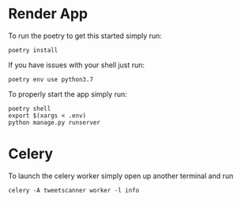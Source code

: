 # Render App

To run the poetry to get this started simply run:

```commandline
poetry install
```

If you have issues with your shell just run:
```commandline
poetry env use python3.7
```

To properly start the app simply run:

```commandline
poetry shell
export $(xargs < .env)
python manage.py runserver
```

# Celery

To launch the celery worker simply open up another terminal and run
```commandline
celery -A tweetscanner worker -l info
```